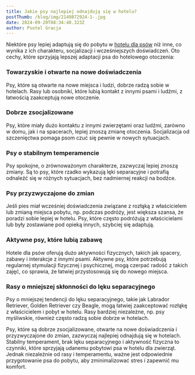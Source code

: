 ```yaml
---
title: Jakie psy najlepiej odnajdują się w hotelu?
postThumb: /blog/img/2149872924-1-.jpg
date: 2024-09-20T08:34:40.323Z
author: Psotel Gracja
---
```

Niektóre psy lepiej adaptują się do pobytu w [hotelu dla psów](https://www.psotelgracja.pl/) niż inne, co wynika z ich charakteru, socjalizacji i wcześniejszych doświadczeń. Oto cechy, które sprzyjają lepszej adaptacji psa do hotelowego otoczenia:

### Towarzyskie i otwarte na nowe doświadczenia

Psy, które są otwarte na nowe miejsca i ludzi, dobrze radzą sobie w hotelach. Rasy lub osobniki, które lubią kontakt z innymi psami i ludźmi, z łatwością zaakceptują nowe otoczenie.

### Dobrze zsocjalizowane

Psy, które miały dużo kontaktu z innymi zwierzętami oraz ludźmi, zarówno w domu, jak i na spacerach, lepiej znoszą zmianę otoczenia. Socjalizacja od szczenięctwa pomaga psom czuć się pewnie w nowych sytuacjach.

### Psy o stabilnym temperamencie

Psy spokojne, o zrównoważonym charakterze, zazwyczaj lepiej znoszą zmiany. Są to psy, które rzadko wykazują lęki separacyjne i potrafią odnaleźć się w różnych sytuacjach, bez nadmiernej reakcji na bodźce.

### Psy przyzwyczajone do zmian

Jeśli pies miał wcześniej doświadczenia związane z rozłąką z właścicielem lub zmianą miejsca pobytu, np. podczas podróży, jest większa szansa, że poradzi sobie lepiej w hotelu. Psy, które często podróżują z właścicielami lub były zostawiane pod opieką innych, szybciej się adaptują.

### Aktywne psy, które lubią zabawę

Hotele dla psów oferują dużo aktywności fizycznych, takich jak spacery, zabawy i interakcje z innymi psami. Aktywne psy, które potrzebują regularnej stymulacji fizycznej i psychicznej, mogą czerpać radość z takich zajęć, co sprawia, że łatwiej przystosowują się do nowego miejsca.

### Rasy o mniejszej skłonności do lęku separacyjnego

Psy o mniejszej tendencji do lęku separacyjnego, takie jak Labrador Retriever, Golden Retriever czy Beagle, mogą łatwiej zaakceptować rozłąkę z właścicielem i pobyt w hotelu. Rasy bardziej niezależne, np. psy myśliwskie, również często radzą sobie dobrze w hotelach.

Psy, które są dobrze zsocjalizowane, otwarte na nowe doświadczenia i przyzwyczajone do zmian, zazwyczaj najlepiej odnajdują się w hotelach. Stabilny temperament, brak lęku separacyjnego i aktywność fizyczna to czynniki, które sprzyjają udanemu pobytowi psa w hotelu dla zwierząt. Jednak niezależnie od rasy i temperamentu, ważne jest odpowiednie przygotowanie psa do pobytu, aby zminimalizować stres i zapewnić mu komfort.